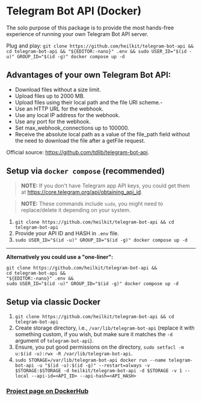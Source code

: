 # Telegram Bot API (Docker)

The solo purpose of this package is to provide the most hands-free experience of running your own Telegram Bot API
server.

Plug and play: `git clone https://github.com/heilkit/telegram-bot-api && cd telegram-bot-api && "${EDITOR:-nano}" .env && sudo USER_ID="$(id -u)" GROUP_ID="$(id -g)" docker compose up -d`

## Advantages of your own Telegram Bot API:

- Download files without a size limit.
- Upload files up to 2000 MB.
- Upload files using their local path and the file URI scheme.-
- Use an HTTP URL for the webhook.
- Use any local IP address for the webhook.
- Use any port for the webhook.
- Set max_webhook_connections up to 100000.
- Receive the absolute local path as a value of the file_path field without the need to download the file after a
  getFile request.

Official source: https://github.com/tdlib/telegram-bot-api.

## Setup via `docker compose` (recommended)

> **NOTE:** If you don't have Telegram app API keys, you could get them
> at https://core.telegram.org/api/obtaining_api_id.

> **NOTE:** These commands include `sudo`, you might need to replace/delete it depending on your system.

1. `git clone https://github.com/heilkit/telegram-bot-api && cd telegram-bot-api`
2. Provide your API ID and HASH in `.env` file.
3. `sudo USER_ID="$(id -u)" GROUP_ID="$(id -g)" docker compose up -d`

---
**Alternatively you could use a "one-liner":**

```
git clone https://github.com/heilkit/telegram-bot-api && 
cd telegram-bot-api && 
"${EDITOR:-nano}" .env && 
sudo USER_ID="$(id -u)" GROUP_ID="$(id -g)" docker compose up -d
```

## Setup via classic Docker

1. `git clone https://github.com/heilkit/telegram-bot-api && cd telegram-bot-api`
2. Create storage directory, i.e., `/var/lib/telegram-bot-api` (replace it with something custom, if you wish, but make
   sure it matches the `-d` argument of `telegram-bot-api`).
3. Ensure, you put good permissions on the directory, `sudo setfacl -m u:$(id -u):rwx -R /var/lib/telegram-bot-api`.
4. `sudo STORAGE=/var/lib/telegram-bot-api docker run --name telegram-bot-api -u "$(id -u):$(id -g)" --restart=always -v $STORAGE:$STORAGE -d heilkit/telegram-bot-api -d $STORAGE -v 1 --local --api-id=<API_ID> --api-hash=<API_HASH>`

### [Project page on DockerHub](https://hub.docker.com/r/heilkit/telegram-bot-api)
